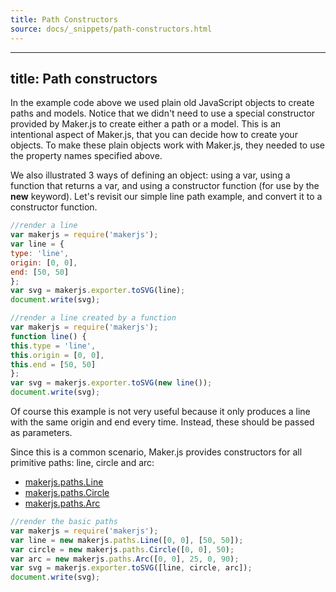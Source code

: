 ```yaml
---
title: Path Constructors
source: docs/_snippets/path-constructors.html
---
```


---
title: Path constructors
---

In the example code above we used plain old JavaScript objects to create paths and models.
Notice that we didn't need to use a special constructor provided by Maker.js to create either a path or a model.
This is an intentional aspect of Maker.js, that you can decide how to create your objects.
To make these plain objects work with Maker.js, they needed to use the property names specified above.

We also illustrated 3 ways of defining an object: using a var, using a function that returns a var,
and using a constructor function (for use by the **new** keyword). Let's revisit our simple line path example,
and convert it to a constructor function.

```javascript
//render a line
var makerjs = require('makerjs');
var line = {
type: 'line',
origin: [0, 0],
end: [50, 50]
};
var svg = makerjs.exporter.toSVG(line);
document.write(svg);
```
```javascript
//render a line created by a function
var makerjs = require('makerjs');
function line() {
this.type = 'line',
this.origin = [0, 0],
this.end = [50, 50]
};
var svg = makerjs.exporter.toSVG(new line());
document.write(svg);
```

Of course this example is not very useful because it only produces a line with the same origin and end every time.
Instead, these should be passed as parameters.

Since this is a common scenario, Maker.js provides constructors for all primitive paths: line, circle and arc:

* [makerjs.paths.Line](/docs/api/classes/makerjs.paths.line.html#constructor)
* [makerjs.paths.Circle](/docs/api/classes/makerjs.paths.circle.html#constructor)
* [makerjs.paths.Arc](/docs/api/classes/makerjs.paths.arc.html#constructor)

```javascript
//render the basic paths
var makerjs = require('makerjs');
var line = new makerjs.paths.Line([0, 0], [50, 50]);
var circle = new makerjs.paths.Circle([0, 0], 50);
var arc = new makerjs.paths.Arc([0, 0], 25, 0, 90);
var svg = makerjs.exporter.toSVG([line, circle, arc]);
document.write(svg);
```
